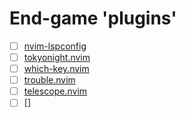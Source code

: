 # End-game 'plugins'

- [ ] [nvim-lspconfig](https://github.com/neovim/nvim-lspconfig)
- [ ] [tokyonight.nvim](https://github.com/folke/tokyonight.nvim)
- [ ] [which-key.nvim](https://github.com/folke/which-key.nvim)
- [ ] [trouble.nvim](https://github.com/folke/trouble.nvim)
- [ ] [telescope.nvim](https://github.com/nvim-telescope/telescope.nvim)
- [ ] []
